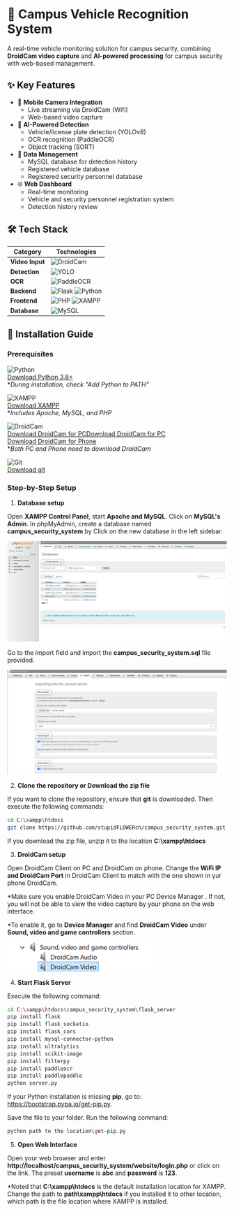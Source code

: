 # 🚗 Campus Vehicle Recognition System

A real-time vehicle monitoring solution for campus security, 
combining **DroidCam video capture** and **AI-powered processing** for campus security with web-based management.

## ✨ Key Features
- 📱 **Mobile Camera Integration**
  - Live streaming via DroidCam (Wifi)
  - Web-based video capture
- 🤖 **AI-Powered Detection**
  - Vehicle/license plate detection (YOLOv8)
  - OCR recognition (PaddleOCR)
  - Object tracking (SORT)
- 💾 **Data Management**
  - MySQL database for detection history
  - Registered vehicle database
  - Registered security personnel database
- 🌐 **Web Dashboard**
  - Real-time monitoring
  - Vehicle and security personnel registration system
  - Detection history review
## 🛠️ Tech Stack

| Category       | Technologies                                                                 |
|----------------|-----------------------------------------------------------------------------|
| **Video Input** | ![DroidCam](https://img.shields.io/badge/DroidCam-FF6F00?style=flat&logo=android) |
| **Detection**  | ![YOLO](https://img.shields.io/badge/YOLOv8-00FFFF?style=flat&logo=yolo) |
| **OCR**        | ![PaddleOCR](https://img.shields.io/badge/PaddleOCR-0095D5?style=flat)       |
| **Backend**    | ![Flask](https://img.shields.io/badge/Flask-000000?style=flat&logo=flask) ![Python](https://img.shields.io/badge/Python-3776AB?style=flat&logo=python&logoColor=white) |
| **Frontend**   | ![PHP](https://img.shields.io/badge/PHP-777BB4?style=flat&logo=php&logoColor=white) ![XAMPP](https://img.shields.io/badge/XAMPP-FB7A24?style=flat&logo=xampp&logoColor=white) |
| **Database**   | ![MySQL](https://img.shields.io/badge/MySQL-4479A1?style=flat&logo=mysql&logoColor=white) |


## 🚀 Installation Guide

### Prerequisites 
![Python](https://img.shields.io/badge/Python-3.8+-blue)  
[Download Python 3.8+](https://www.python.org/downloads/)  
**During installation, check "Add Python to PATH"*

![XAMPP](https://img.shields.io/badge/XAMPP-8.0+-orange)  
[Download XAMPP](https://www.apachefriends.org/)  
**Includes Apache, MySQL, and PHP*

![DroidCam](https://img.shields.io/badge/DroidCam-Required-FF6F00?style=flat&logo=android)  
[Download DroidCam for PC](https://droidcam.app/)[Download DroidCam for PC](https://droidcam.app/)  
[Download DroidCam for Phone](https://play.google.com/store/apps/details?id=com.dev47apps.obsdroidcam&hl=en)  
**Both PC and Phone need to download DroidCam*

![Git](https://img.shields.io/badge/Git-required-green)  
[Download git](https://git-scm.com/downloads)

### Step-by-Step Setup
1. **Database setup**

Open **XAMPP Control Panel**, start **Apache and MySQL**. Click on **MySQL's Admin**. In phpMyAdmin, create a database named **campus_security_system** by Click on the new database in the left sidebar. 

![new_database](readme/new_database.png)

Go to the import field and import the **campus_security_system.sql** file provided.

![mysql_import](readme/mysql_import.png)

2. **Clone the repository or Download the zip file** 

If you want to clone the repository, ensure that **git** is downloaded. Then execute the following commands:

   ```bash
   cd C:\xampp\htdocs
   git clone https://github.com/stupidFLOWERch/campus_security_system.git
   ```
 
If you download the zip file, unzip it to the location **C:\xampp\htdocs**

3. **DroidCam setup**

Open DroidCam Client on PC and DroidCam on phone. Change the **WiFi IP and DroidCam Port** in DroidCam Client to match with the one shown in yur phone DroidCam. 

*Make sure you enable DroidCam Video in your PC Device Manager . If not, you will not be able to view the video capture by your phone on the web interface.

*To enable it, go to **Device Manager** and find **DroidCam Video** under **Sound, video and game controllers** section.

![device_manager](readme/device_manager.png)

4. **Start Flask Server**

Execute the following command:
  ```bash
  cd C:\xampp\htdocs\campus_security_system\flask_server
  pip install flask
  pip install flask_socketio
  pip install flask_cors
  pip install mysql-connector-python
  pip install ultralytics
  pip install scikit-image
  pip install filterpy
  pip install paddleocr
  pip install paddlepaddle
  python server.py
  ```

If your Python installation is missing **pip**, 
go to: https://bootstrap.pypa.io/get-pip.py.

Save the file to your folder.
Run the following command:
```bash
python path to the location\get-pip.py
```

5. **Open Web Interface**

Open your web browser and enter **http://localhost/campus_security_system/website/login.php** or click on the link. The preset **username** is **abc** and **password** is **123**.

*Noted that **C:\xampp\htdocs** is the default installation location for XAMPP. Change the path to **path\xampp\htdocs** if you installed it to other location, which path is the file location where XAMPP is installed.
